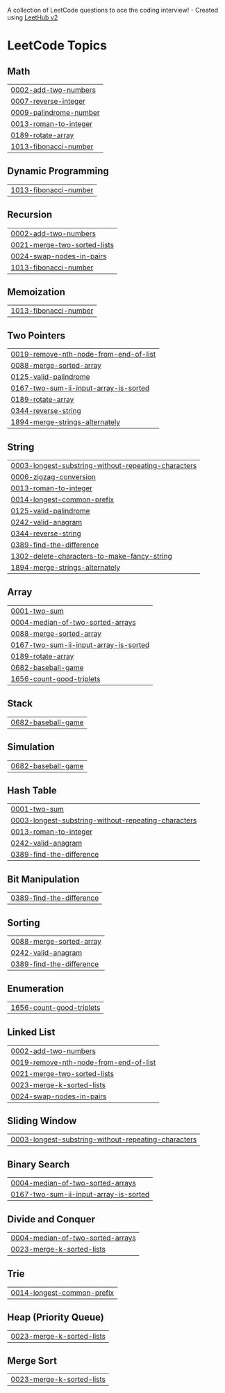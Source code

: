 A collection of LeetCode questions to ace the coding interview! - Created using [LeetHub v2](https://github.com/arunbhardwaj/LeetHub-2.0)
<!---LeetCode Topics Start-->
# LeetCode Topics
## Math
|  |
| ------- |
| [0002-add-two-numbers](https://github.com/An0nman/leetcode/tree/master/0002-add-two-numbers) |
| [0007-reverse-integer](https://github.com/An0nman/leetcode/tree/master/0007-reverse-integer) |
| [0009-palindrome-number](https://github.com/An0nman/leetcode/tree/master/0009-palindrome-number) |
| [0013-roman-to-integer](https://github.com/An0nman/leetcode/tree/master/0013-roman-to-integer) |
| [0189-rotate-array](https://github.com/An0nman/leetcode/tree/master/0189-rotate-array) |
| [1013-fibonacci-number](https://github.com/An0nman/leetcode/tree/master/1013-fibonacci-number) |
## Dynamic Programming
|  |
| ------- |
| [1013-fibonacci-number](https://github.com/An0nman/leetcode/tree/master/1013-fibonacci-number) |
## Recursion
|  |
| ------- |
| [0002-add-two-numbers](https://github.com/An0nman/leetcode/tree/master/0002-add-two-numbers) |
| [0021-merge-two-sorted-lists](https://github.com/An0nman/leetcode/tree/master/0021-merge-two-sorted-lists) |
| [0024-swap-nodes-in-pairs](https://github.com/An0nman/leetcode/tree/master/0024-swap-nodes-in-pairs) |
| [1013-fibonacci-number](https://github.com/An0nman/leetcode/tree/master/1013-fibonacci-number) |
## Memoization
|  |
| ------- |
| [1013-fibonacci-number](https://github.com/An0nman/leetcode/tree/master/1013-fibonacci-number) |
## Two Pointers
|  |
| ------- |
| [0019-remove-nth-node-from-end-of-list](https://github.com/An0nman/leetcode/tree/master/0019-remove-nth-node-from-end-of-list) |
| [0088-merge-sorted-array](https://github.com/An0nman/leetcode/tree/master/0088-merge-sorted-array) |
| [0125-valid-palindrome](https://github.com/An0nman/leetcode/tree/master/0125-valid-palindrome) |
| [0167-two-sum-ii-input-array-is-sorted](https://github.com/An0nman/leetcode/tree/master/0167-two-sum-ii-input-array-is-sorted) |
| [0189-rotate-array](https://github.com/An0nman/leetcode/tree/master/0189-rotate-array) |
| [0344-reverse-string](https://github.com/An0nman/leetcode/tree/master/0344-reverse-string) |
| [1894-merge-strings-alternately](https://github.com/An0nman/leetcode/tree/master/1894-merge-strings-alternately) |
## String
|  |
| ------- |
| [0003-longest-substring-without-repeating-characters](https://github.com/An0nman/leetcode/tree/master/0003-longest-substring-without-repeating-characters) |
| [0006-zigzag-conversion](https://github.com/An0nman/leetcode/tree/master/0006-zigzag-conversion) |
| [0013-roman-to-integer](https://github.com/An0nman/leetcode/tree/master/0013-roman-to-integer) |
| [0014-longest-common-prefix](https://github.com/An0nman/leetcode/tree/master/0014-longest-common-prefix) |
| [0125-valid-palindrome](https://github.com/An0nman/leetcode/tree/master/0125-valid-palindrome) |
| [0242-valid-anagram](https://github.com/An0nman/leetcode/tree/master/0242-valid-anagram) |
| [0344-reverse-string](https://github.com/An0nman/leetcode/tree/master/0344-reverse-string) |
| [0389-find-the-difference](https://github.com/An0nman/leetcode/tree/master/0389-find-the-difference) |
| [1302-delete-characters-to-make-fancy-string](https://github.com/An0nman/leetcode/tree/master/1302-delete-characters-to-make-fancy-string) |
| [1894-merge-strings-alternately](https://github.com/An0nman/leetcode/tree/master/1894-merge-strings-alternately) |
## Array
|  |
| ------- |
| [0001-two-sum](https://github.com/An0nman/leetcode/tree/master/0001-two-sum) |
| [0004-median-of-two-sorted-arrays](https://github.com/An0nman/leetcode/tree/master/0004-median-of-two-sorted-arrays) |
| [0088-merge-sorted-array](https://github.com/An0nman/leetcode/tree/master/0088-merge-sorted-array) |
| [0167-two-sum-ii-input-array-is-sorted](https://github.com/An0nman/leetcode/tree/master/0167-two-sum-ii-input-array-is-sorted) |
| [0189-rotate-array](https://github.com/An0nman/leetcode/tree/master/0189-rotate-array) |
| [0682-baseball-game](https://github.com/An0nman/leetcode/tree/master/0682-baseball-game) |
| [1656-count-good-triplets](https://github.com/An0nman/leetcode/tree/master/1656-count-good-triplets) |
## Stack
|  |
| ------- |
| [0682-baseball-game](https://github.com/An0nman/leetcode/tree/master/0682-baseball-game) |
## Simulation
|  |
| ------- |
| [0682-baseball-game](https://github.com/An0nman/leetcode/tree/master/0682-baseball-game) |
## Hash Table
|  |
| ------- |
| [0001-two-sum](https://github.com/An0nman/leetcode/tree/master/0001-two-sum) |
| [0003-longest-substring-without-repeating-characters](https://github.com/An0nman/leetcode/tree/master/0003-longest-substring-without-repeating-characters) |
| [0013-roman-to-integer](https://github.com/An0nman/leetcode/tree/master/0013-roman-to-integer) |
| [0242-valid-anagram](https://github.com/An0nman/leetcode/tree/master/0242-valid-anagram) |
| [0389-find-the-difference](https://github.com/An0nman/leetcode/tree/master/0389-find-the-difference) |
## Bit Manipulation
|  |
| ------- |
| [0389-find-the-difference](https://github.com/An0nman/leetcode/tree/master/0389-find-the-difference) |
## Sorting
|  |
| ------- |
| [0088-merge-sorted-array](https://github.com/An0nman/leetcode/tree/master/0088-merge-sorted-array) |
| [0242-valid-anagram](https://github.com/An0nman/leetcode/tree/master/0242-valid-anagram) |
| [0389-find-the-difference](https://github.com/An0nman/leetcode/tree/master/0389-find-the-difference) |
## Enumeration
|  |
| ------- |
| [1656-count-good-triplets](https://github.com/An0nman/leetcode/tree/master/1656-count-good-triplets) |
## Linked List
|  |
| ------- |
| [0002-add-two-numbers](https://github.com/An0nman/leetcode/tree/master/0002-add-two-numbers) |
| [0019-remove-nth-node-from-end-of-list](https://github.com/An0nman/leetcode/tree/master/0019-remove-nth-node-from-end-of-list) |
| [0021-merge-two-sorted-lists](https://github.com/An0nman/leetcode/tree/master/0021-merge-two-sorted-lists) |
| [0023-merge-k-sorted-lists](https://github.com/An0nman/leetcode/tree/master/0023-merge-k-sorted-lists) |
| [0024-swap-nodes-in-pairs](https://github.com/An0nman/leetcode/tree/master/0024-swap-nodes-in-pairs) |
## Sliding Window
|  |
| ------- |
| [0003-longest-substring-without-repeating-characters](https://github.com/An0nman/leetcode/tree/master/0003-longest-substring-without-repeating-characters) |
## Binary Search
|  |
| ------- |
| [0004-median-of-two-sorted-arrays](https://github.com/An0nman/leetcode/tree/master/0004-median-of-two-sorted-arrays) |
| [0167-two-sum-ii-input-array-is-sorted](https://github.com/An0nman/leetcode/tree/master/0167-two-sum-ii-input-array-is-sorted) |
## Divide and Conquer
|  |
| ------- |
| [0004-median-of-two-sorted-arrays](https://github.com/An0nman/leetcode/tree/master/0004-median-of-two-sorted-arrays) |
| [0023-merge-k-sorted-lists](https://github.com/An0nman/leetcode/tree/master/0023-merge-k-sorted-lists) |
## Trie
|  |
| ------- |
| [0014-longest-common-prefix](https://github.com/An0nman/leetcode/tree/master/0014-longest-common-prefix) |
## Heap (Priority Queue)
|  |
| ------- |
| [0023-merge-k-sorted-lists](https://github.com/An0nman/leetcode/tree/master/0023-merge-k-sorted-lists) |
## Merge Sort
|  |
| ------- |
| [0023-merge-k-sorted-lists](https://github.com/An0nman/leetcode/tree/master/0023-merge-k-sorted-lists) |
<!---LeetCode Topics End-->
